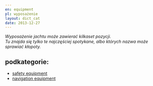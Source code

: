 ```yaml
---
en: equipment 
pl: wyposażenie
layout: dict_cat
date: 2013-12-27
---
```


*Wyposażenie jachtu może zawierać kilkaset pozycji.  
Tu znajda się tylko te najczęściej spotykane, albo których nazwa może sprawiać kłopoty.*

podkategorie:
-------------
* [safety equipment](/dict/s/safety-equipment.html)
* [navigation equipment](/dict/n/navigation-equipment.html)